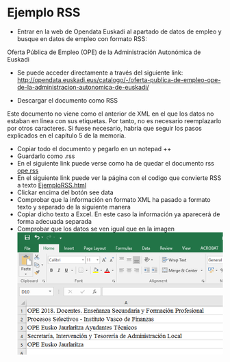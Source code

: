 # Ejemplo RSS

- Entrar en la web de Opendata Euskadi al apartado de datos de empleo y busque en datos de empleo con formato RSS:

Oferta Pública de Empleo (OPE) de la Administración Autonómica de Euskadi
- Se puede acceder directamente a través del siguiente link:
<http://opendata.euskadi.eus/catalogo/-/oferta-publica-de-empleo-ope-de-la-administracion-autonomica-de-euskadi/>

- Descargar el documento como RSS

Este documento no viene como el anterior de XML en el que los datos no estaban en línea con sus etiquetas. Por tanto, no es necesario reemplazarlo por otros caracteres. Si fuese necesario, habría que seguir los pasos explicados en el capítulo 5 de la memoria.

- Copiar todo el documento y pegarlo en un notepad ++
- Guardarlo como .rss
- En el siguiente link puede verse como ha de quedar el documento rss  
[ope.rss](../rss/ope.rss)
- En el siguiente link puede ver la página con el codigo que convierte RSS a texto
[EjemploRSS.html](../rss/EjemploRSS.html)
- Clickar encima del botón see data
- Comprobar que la información en formato XML ha pasado a formato texto y separado de la siguiente manera
- Copiar dicho texto a Excel. En este caso la información ya aparecerá de forma adecuada separada
- Comprobar que los datos se ven igual que en la imagen
![List of categories](../fotos/fotos/Capture%208.PNG)
